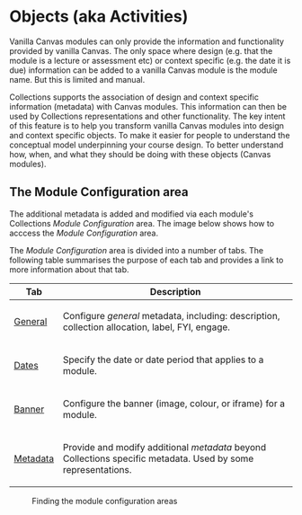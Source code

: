 # Objects (aka Activities)

Vanilla Canvas modules can only provide the information and functionality provided by vanilla Canvas. The only space where design (e.g. that the module is a lecture or assessment etc) or context specific (e.g. the date it is due) information can be added to a vanilla Canvas module is the module name. But this is limited and manual.

Collections supports the association of design and context specific information (metadata) with Canvas modules. This information can then be used by Collections representations and other functionality. The key intent of this feature is to help you transform vanilla Canvas modules into design and context specific objects. To make it easier for people to understand the conceptual model underpinning your course design. To better understand how, when, and what they should be doing with these objects (Canvas modules).

## The Module Configuration area

The additional metadata is added and modified via each module's Collections _Module Configuration_ area. The image below shows how to acccess the _Module Configuration_ area.

The _Module Configuration_ area is divided into a number of tabs. The following table summarises the purpose of each tab and provides a link to more information about that tab.

| Tab | Description |
| --- | ----------- |
| [General](./general.md) | <p>Configure _general_ metadata, including: description, collection allocation, label, FYI, engage.</p> |
| [Dates](./dates.md) | <p>Specify the date or date period that applies to a module.</p> |
| [Banner](./banner.md) | <p>Configure the banner (image, colour, or iframe) for a module.</p> |
| [Metadata](./metadata.md) | <p>Provide and modify additional _metadata_ beyond Collections specific metadata. Used by some representations.</p> |

<figure markdown>
<figcaption>Finding the module configuration areas</figcaption>
<sl-animated-image src="../../../../how-tos/new/pics/findModuleConfig.gif" alt="Finding the module configuration area" />
</figure>


<link rel="stylesheet" href="https://cdn.jsdelivr.net/npm/@shoelace-style/shoelace@2.0.0/dist/themes/light.css" />
<script type="module" src="https://cdn.jsdelivr.net/npm/@shoelace-style/shoelace@2.0.0/dist/shoelace.js"></script>
